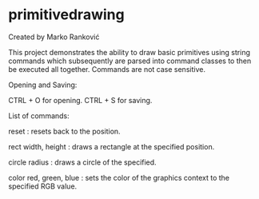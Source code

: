 # primitivedrawing
Created by Marko Ranković

This project demonstrates the ability to draw basic primitives using string commands which subsequently are parsed into command classes to then be executed all together. Commands are not case sensitive.

Opening and Saving:

CTRL + O for opening.
CTRL + S for saving.

List of commands:

reset : resets back to the position.

rect width, height : draws a rectangle at the specified position.

circle radius : draws a circle of the specified.

color red, green, blue : sets the color of the graphics context to the specified RGB value.
